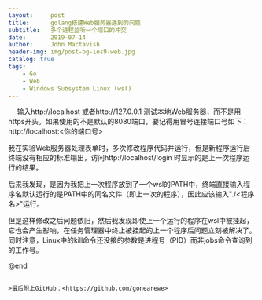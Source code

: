 ```yaml
---
layout:     post
title:      golang搭建Web服务器遇到的问题
subtitle:   多个进程监听一个端口的冲突
date:       2019-07-14
author:     John Mactavish
header-img: img/post-bg-ios9-web.jpg
catalog: true
tags:
    - Go
    - Web
    - Windows Subsystem Linux (wsl)
---
```


&emsp; 
输入http://localhost 或者http://127.0.0.1 测试本地Web服务器，而不是用https开头。如果使用的不是默认的8080端口，要记得用冒号连接端口号如下：    
http://localhost:<你的端口号>

我在实验Web服务器处理表单时，多次修改程序代码并运行，但是新程序运行后终端没有相应的标准输出，访问http://localhost/login 时显示的是上一次程序运行的结果。    

后来我发现，是因为我把上一次程序放到了一个wsl的PATH中，终端直接输入程序名默认运行的是PATH中的同名文件（即上一次的程序），因此应该输入"./<程序名>"运行。   

但是这样修改之后问题依旧，然后我发现即使上一个运行的程序在wsl中被挂起，它也会产生影响，在任务管理器中终止被挂起的上一个程序后问题立刻被解决了。同时注意，Linux中的kill命令还没接的参数是进程号（PID）而非jobs命令查询到的工作号。


@end

```

>最后附上GitHub：<https://github.com/gonearewe>
